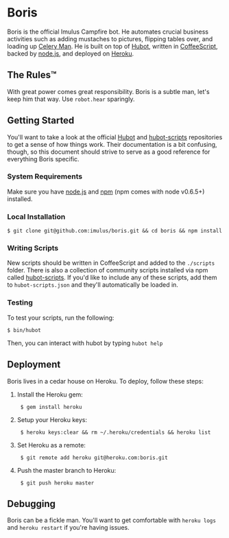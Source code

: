 # Boris

Boris is the official Imulus Campfire bot. He automates crucial business activities such as adding mustaches to pictures, flipping tables over, and loading up [Celery Man](http://www.youtube.com/watch?v=XWX4GUYGQXQ). He is built on top of [Hubot](https://github.com/github/hubot), written in [CoffeeScript](http://coffeescript.org/), backed by [node.js](http://nodejs.org/), and deployed on [Heroku](http://www.heroku.com/).

## The Rules™

With great power comes great responsibility. Boris is a subtle man, let's keep him that way. Use `robot.hear` sparingly.

## Getting Started

You'll want to take a look at the official [Hubot](https://github.com/github/hubot) and [hubot-scripts](https://github.com/github/hubot-scripts) repositories to get a sense of how things work. Their documentation is a bit confusing, though, so this document should strive to serve as a good reference for everything Boris specific.

### System Requirements

Make sure you have [node.js](http://nodejs.org/) and [npm](http://npmjs.org/) (npm comes with node v0.6.5+) installed.

### Local Installation

    $ git clone git@github.com:imulus/boris.git && cd boris && npm install

### Writing Scripts

New scripts should be written in CoffeeScript and added to the `./scripts` folder. There is also a collection of community scripts installed via npm called [hubot-scripts](https://github.com/github/hubot-scripts). If you'd like to include any of these scripts, add them to `hubot-scripts.json` and they'll automatically be loaded in.

### Testing

To test your scripts, run the following:

    $ bin/hubot

Then, you can interact with hubot by typing `hubot help`

## Deployment

Boris lives in a cedar house on Heroku. To deploy, follow these steps:

1. Install the Heroku gem:

        $ gem install heroku

2. Setup your Heroku keys:

        $ heroku keys:clear && rm ~/.heroku/credentials && heroku list

3. Set Heroku as a remote:

        $ git remote add heroku git@heroku.com:boris.git

4. Push the master branch to Heroku:

        $ git push heroku master

## Debugging

Boris can be a fickle man. You'll want to get comfortable with `heroku logs` and `heroku restart` if you're having issues.